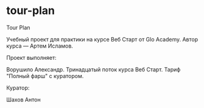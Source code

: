 # tour-plan

Tour Plan

Учебный проект для практики на курсе Веб Старт от Glo Academy. Автор курса — Артем Исламов.

Проект выполняет:

Ворушило Александр. Тринадцатый поток курса Веб Старт. Тариф "Полный фарш" с куратором.

Куратор:

Шахов Антон
